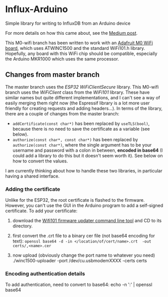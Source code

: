 # Influx-Arduino
Simple library for writing to InfluxDB from an Arduino device

For more details on how this came about, see the [Medium post](https://medium.com/@teebr/iot-with-an-esp32-influxdb-and-grafana-54abc9575fb2).

This M0-wifi branch has been written to work with an [Adafruit M0 WiFi board](https://www.adafruit.com/product/3010), which uses ATWINC1500 and the standard WiFi101.h library. Hopefully, any board with this WiFi chip should be compatible, especially the Arduino MKR1000 which uses the same processor.

## Changes from master branch
The master branch uses the _ESP32 WiFiClientSecure_ library. This M0-wifi branch uses the _WiFiClient_ class from the _WiFi101_ library. These have similar names but quite different implementations, and I can't see a way of easily merging them right now (the Espressif library is a lot more user friendly for creating requests and adding headers...). In terms of the library, there are a couple of changes from the master branch:
- `addCertificate(const char*)` has been replaced by `useTLS(bool)`, because there is no need to save the certificate as a variable (see below).
- `authorize(const char*, const char*)` has been replaced by `authorize(const char*)`, where the single argument has to be your username and password with a colon in between, __encoded in base64__ (I could add a library to do this but it doesn't seem worth it). See below on how to convert the values.

I am currently thinking about how to handle these two libraries, in particular having a shared interface.
### Adding the certificate
Unlike for the ESP32, the root certificate is flashed to the firmware. However, you can't use the GUI in the Arduino program to add a self-signed certificate. To add your certificate:

1. download the [Wifi101 firmware updater command line tool](https://github.com/arduino-libraries/WiFi101-FirmwareUpdater/releases/latest) and CD to its directory.


1. first convert the .crt file to a binary cer file (not base64 encoding for text):
`openssl base64 -d -in </location/of/cert/name>.crt  -out certs/,<name>.cer`

1. now upload (obviously change the port name to whatever you need)
./winc1500-uploader -port /dev/cu.usbmodemXXXX -certs certs

### Encoding authentication details
To add authentication, need to convert to base64:
echo -n '<username>:<password>' | openssl base64